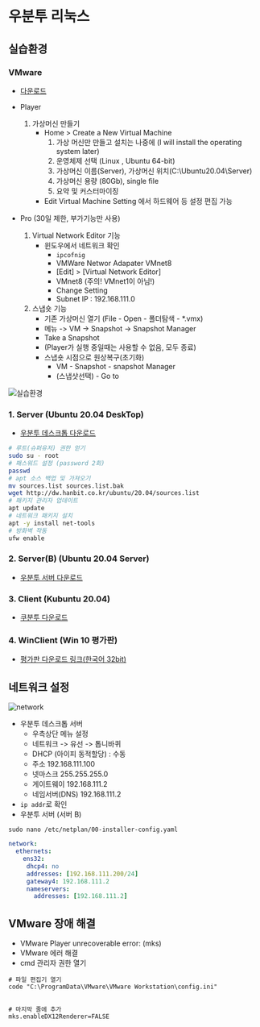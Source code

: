 # 우분투 리눅스

## 실습환경
### VMware
- [다운로드](https://www.vmware.com/kr/products/workstation-pro/workstation-pro-evaluation.html)
- Player
    1. 가상머신 만들기
        - Home > Create a New Virtual Machine
            1. 가상 머신만 만들고 설치는 나중에 (I will install the operating system later)
            2. 운영체제 선택 (Linux , Ubuntu 64-bit)
            3. 가상머신 이름(Server), 가상머신 위치(C:\Ubuntu20.04\Server)
            4. 가상머신 용량 (80Gb), single file
            5. 요약 및 커스터마이징
        - Edit Virtual Machine Setting 에서 하드웨어 등 설정 편집 가능

- Pro (30일 제한, 부가기능만 사용)
    1. Virtual Network Editor 기능
        - 윈도우에서 네트워크 확인
            - `ipcofnig`
            - VMWare Networ Adapater VMnet8
            - [Edit] > [Virtual Network Editor]
            - VMnet8 (주의! VMnet1이 아님!)
            - Change Setting
            - Subnet IP : 192.168.111.0
    2. 스냅숏 기능
        - 기존 가상머신 열기 (File - Open - 폴더탐색 - *.vmx)
        - 메뉴 -> VM -> Snapshot -> Snapshot Manager
        - Take a Snapshot
        * (Player가 실행 중일때는 사용할 수 없음, 모두 종료)
        - 스냅숏 시점으로 원상복구(초기화)
            - VM - Snapshot - snapshot Manager
            - (스냅샷선택) - Go to 


![실습환경](images/servers.png)
### 1. Server (Ubuntu 20.04 DeskTop)
- [우분투 데스크톱 다운로드](http://old-releases.ubuntu.com/releases/20.04.0/ubuntu-20.04-desktop-amd64.iso)

```sh
# 루트(슈퍼유저) 권한 얻기
sudo su - root
# 패스워드 설정 (password 2회)
passwd 
# apt 소스 백업 및 가져오기
mv sources.list sources.list.bak
wget http://dw.hanbit.co.kr/ubuntu/20.04/sources.list
# 패키지 관리자 업데이트
apt update
# 네트워크 패키지 설치
apt -y install net-tools
# 방화벽 작동
ufw enable
```

### 2. Server(B) (Ubuntu 20.04 Server)
- [우분투 서버 다운로드](http://old-releases.ubuntu.com/releases/20.04.0/ubuntu-20.04-live-server-amd64.iso)

### 3. Client (Kubuntu 20.04)
- [쿠분투 다운로드](http://cdimage.ubuntu.com/kubuntu/releases/20.04/release/kubuntu-20.04.6-desktop-amd64.iso)
### 4. WinClient (Win 10 평가판)
- [평가판 다운로드 링크(한국어 32bit)](https://www.microsoft.com/ko-kr/evalcenter/download-windows-10-enterprise)
## 네트워크 설정
![network](images/network_2.png)
- 우분투 데스크톱 서버
    - 우측상단 메뉴 설정
    - 네트워크 -> 유선 -> 톱니바퀴
    - DHCP (아이피 동적할당) : 수동
    - 주소 192.168.111.100
    - 넷마스크 255.255.255.0
    - 게이트웨이 192.168.111.2
    - 네임서버(DNS) 192.168.111.2
- `ip addr`로 확인
- 우분투 서버 (서버 B)
```
sudo nano /etc/netplan/00-installer-config.yaml
```
```yaml
network:
  ethernets:
    ens32:
     dhcp4: no
     addresses: [192.168.111.200/24]
     gateway4: 192.168.111.2
     nameservers:
       addresses: [192.168.111.2]
```


## VMware 장애 해결
- VMware Player unrecoverable error: (mks)
- VMware 에러 해결
- cmd 관리자 권한 열기
```
# 파일 편집기 열기
code "C:\ProgramData\VMware\VMware Workstation\config.ini"


# 마지막 줄에 추가
mks.enableDX12Renderer=FALSE 
```